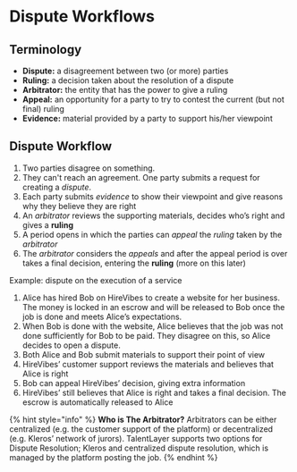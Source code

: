 # Dispute Workflows

## Terminology

* **Dispute:** a disagreement between two (or more) parties
* **Ruling:** a decision taken about the resolution of a dispute
* **Arbitrator:** the entity that has the power to give a ruling
* **Appeal:** an opportunity for a party to try to contest the current (but not final) ruling
* **Evidence:** material provided by a party to support his/her viewpoint

## Dispute Workflow

1. Two parties disagree on something.
2. They can't reach an agreement. One party submits a request for creating a _dispute_.
3. Each party submits _evidence_ to show their viewpoint and give reasons why they believe they are right
4. An _arbitrator_ reviews the supporting materials, decides who’s right and gives a **ruling**
5. A period opens in which the parties can _appeal_ the _ruling_ taken by the _arbitrator_
6. The _arbitrator_ considers the _appeals_ and after the appeal period is over takes a final decision, entering the **ruling** (more on this later)

Example: dispute on the execution of a service

1. Alice has hired Bob on HireVibes to create a website for her business. The money is locked in an escrow and will be released to Bob once the job is done and meets Alice’s expectations.
2. When Bob is done with the website, Alice believes that the job was not done sufficiently for Bob to be paid. They disagree on this, so Alice decides to open a dispute.
3. Both Alice and Bob submit materials to support their point of view
4. HireVibes’ customer support reviews the materials and believes that Alice is right
5. Bob can appeal HireVibes’ decision, giving extra information
6. HireVibes’ still believes that Alice is right and takes a final decision. The escrow is automatically released to Alice

{% hint style="info" %}
**Who is The Arbitrator?** Arbitrators can be either centralized (e.g. the customer support of the platform) or decentralized (e.g. Kleros’ network of jurors). TalentLayer supports two options for Dispute Resolution; Kleros and centralized dispute resolution, which is managed by the platform posting the job.&#x20;
{% endhint %}
